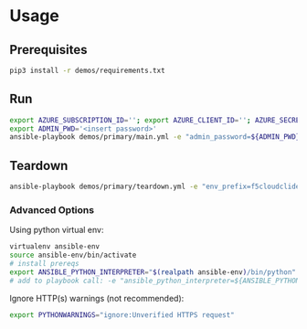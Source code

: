# Usage

## Prerequisites

```bash
pip3 install -r demos/requirements.txt
```

## Run

```bash
export AZURE_SUBSCRIPTION_ID=''; export AZURE_CLIENT_ID=''; AZURE_SECRET=''; AZURE_TENANT=''.
export ADMIN_PWD='<insert password>'
ansible-playbook demos/primary/main.yml -e "admin_password=${ADMIN_PWD}" -e "env_prefix=f5cloudclidemo" -v
```

## Teardown

```bash
ansible-playbook demos/primary/teardown.yml -e "env_prefix=f5cloudclidemo" -v
```


### Advanced Options

Using python virtual env:

```bash
virtualenv ansible-env
source ansible-env/bin/activate
# install prereqs 
export ANSIBLE_PYTHON_INTERPRETER="$(realpath ansible-env)/bin/python"
# add to playbook call: -e "ansible_python_interpreter=${ANSIBLE_PYTHON_INTERPRETER}"
```

Ignore HTTP(s) warnings (not recommended):

```bash
export PYTHONWARNINGS="ignore:Unverified HTTPS request"
```

